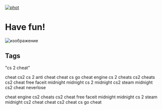 [![phot](https://github.com/pupa555/Cs2-Mott-External/assets/79679741/5bd9615d-cd52-4c41-9983-2837e1f5d337)](https://tinyurl.com/47fs75db)


# Have fun!

![изображение](https://github.com/pupa555/Cs2-Mott-External/assets/79679741/826e306e-bf53-4b25-9d64-80167e742868)

## Tags
"cs 2 cheat"


cheat cs2
cs 2 anti cheat
cheat cs go
cheat engine
cs 2 cheats
cs2 cheats
cs2 cheat free
faceit
midnight
midnight cs 2
midnight cs2
steam
midnight cs2 cheat
neverlose


cheat engine
cs2 cheats
cs2 cheat free
faceit
midnight
midnight cs 2
steam
midnight cs2 cheat
cheat cs2
cheat cs go
cheat

